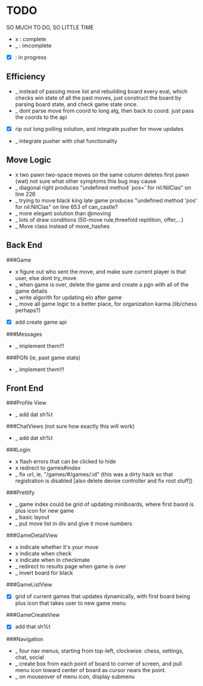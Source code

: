TODO
====
SO MUCH TO DO, SO LITTLE TIME
*  x  : complete
*  _  : imcomplete
* [x] : in progress

Efficiency
----------
* _ instead of passing move list and rebuilding board every eval, which checks win state of all the past moves, just construct the board by parsing board state, and check game state once.
* _ dont parse move from coord to long alg, then back to coord. just pass the coords to the api
* [x] rip out long polling solution, and integrate pusher for move updates
* _ integrate pusher with chat functionality


Move Logic
----------
* x two pawn two-space moves on the same column deletes first pawn (wat) not sure what other symptoms this bug may cause
* _ diagonal right produces "undefined method `pos=' for nil:NilClas" on line 226
* _ trying to move black king late game produces "undefined method 'pos' for nil:NilClas" on line 653 of can_castle?
* _ more elegant solution than @moving
* _ lots of draw conditions (50-move rule,threefold repitition, offer,...)
* _ Move class instead of move_hashes

Back End
--------
###Game
* x figure out who sent the move, and make sure current player is that user, else dont try_move
* _ when game is over, delete the game and create a pgn with all of the game details
* _ write algorith for updating elo after game
* _ move all game logic to a better place, for organization karma (lib/chess perhaps?)
* [x] add create game api

###Messages
* _ implement them!!!

###PGN (ie, past game stats)
* _ implement them!!!

Front End
---------

###Profile View
* _ add dat sh%t

###ChatViews (not sure how exactly this will work)
* _ add dat sh%t

###Login
* x flash errors that can be clicked to hide
* x redirect to games#index
* _ fix url, ie, "/games/#/games/:id" (this was a dirty hack so that registration is disabled [also delete devise controller and fix root stuff])

###Prettify
* _ game index could be grid of updating miniboards, where first baord is plus icon for new game
* _ basic layout
* _ put move list in div and give it move numbers

###GameDetailView
* x indicate whether it's your move
* x indicate when check
* x indicate when in checkmate
* _ redirect to results page when game is over
* _ invert board for black

###GameListView
* [x] grid of current games that updates dynamically, with first board being plus icon that takes user to new game menu

###GameCreateView
* [x] add that sh%t

###Navigation
* _ four nav menus, starting from top-left, clockwise: chess, settings, chat, social
* _ create box from each point of board to corner of screen, and pull menu icon toward center of board as cursor nears the point.
* _ on mouseover of menu icon, display submenu
